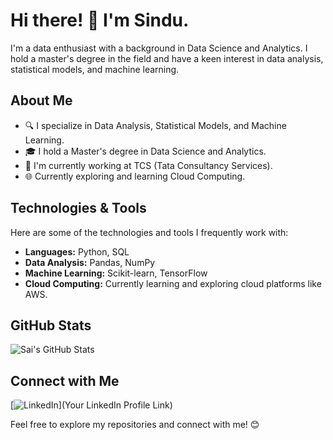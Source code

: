 # Hi there! 👋 I'm Sindu.

I'm a data enthusiast with a background in Data Science and Analytics. I hold a master's degree in the field and have a keen interest in data analysis, statistical models, and machine learning.

## About Me

- 🔍 I specialize in Data Analysis, Statistical Models, and Machine Learning.
- 🎓 I hold a Master's degree in Data Science and Analytics.
- 💼 I'm currently working at TCS (Tata Consultancy Services).
- 🌐 Currently exploring and learning Cloud Computing.

## Technologies & Tools

Here are some of the technologies and tools I frequently work with:

- **Languages:** Python, SQL
- **Data Analysis:** Pandas, NumPy
- **Machine Learning:** Scikit-learn, TensorFlow
- **Cloud Computing:** Currently learning and exploring cloud platforms like AWS.

## GitHub Stats

![Sai's GitHub Stats](https://github-readme-stats.vercel.app/api?username=your-username&show_icons=true)

## Connect with Me

[![LinkedIn](https://img.shields.io/badge/LinkedIn-Connect-blue)](Your LinkedIn Profile Link)

Feel free to explore my repositories and connect with me! 😊

